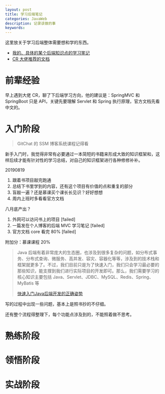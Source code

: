 ```yaml
---
layout: post
title: 学习后端笔记
categories: JavaWeb
description: 记录该做的事
keywords: 
---
```


这里放关于学习后端整体需要想和学的东西。

- [我的、具体的某个后端知识点的学习笔记](https://shixinzhang.top/categories/#JavaWeb)
- [CR 大佬推荐的文档](https://www.chkui.com/article/spring/spring_core_design_pattern_and_ioc)

# 前辈经验

早上遇到大佬 CR，聊了下后端学习方向，他的建议是：SpringMVC 和 SpringBoot 只是 API，关键先要理解 Servlet 和 Spring 执行原理，官方文档先看中文的。


# 入门阶段

>GitChat 的 SSM 博客系统课程记得看

新手入门时，我觉得非常有必要通过一本简短的书籍来形成大致的知识框架和，这样后续才能有针对性的学习总结，对自己的知识框架进行各种修修补补。

20190819

1. 跟着书项目敲完跑通
2. 总结下书里学到的内容，还有这个项目有价值的点和重复的部分
3. 盲敲一遍？还是慕课买个课长长见识？好好想想
4. 周内上班时多看看官方文档

八月底产出？

1. 外网可以访问书上的项目 [failed]
2. 一篇发在个人博客的后端 MVC 学习笔记 [failed]
3. 官方文档 core 看完 80% [failed]

附加分：慕课课程 20%

>Java 后端有着非常庞大的生态圈，也涉及到很多复杂的问题，如分布式事务、分布式查询、微服务、高并发、容灾、容器化等等，涉及到的技术栈和框架就更多了。不过，我们目前只是为了快速入门，我们只会学习最必要的那些知识，能支撑到我们进行实际项目的开发即可。那么，我们需要学习的核心知识主要包括 Java、Servlet、JDBC、MySQL、Redis、Spring、MyBatis 等
>
>[快速入门Java后端开发的正确姿势](https://mp.weixin.qq.com/s/r3vuy71dXIbiIgGscsjz5g)


写的过程中出现一些问题，基本上是照书抄的不仔细。

还有整个流程得整理下，每个功能点涉及到的，不能照着做不思考。

# 熟练阶段

# 领悟阶段

# 实战阶段